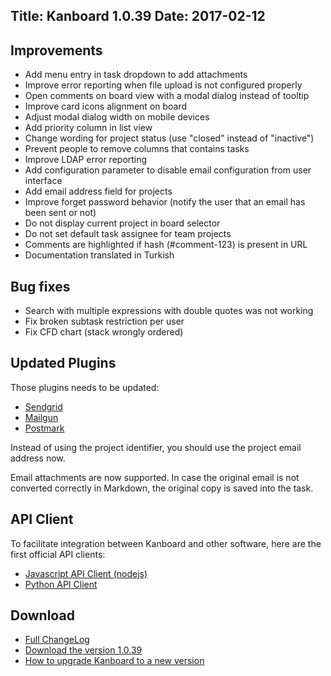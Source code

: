 Title: Kanboard 1.0.39
Date: 2017-02-12
---

Improvements
------------

* Add menu entry in task dropdown to add attachments
* Improve error reporting when file upload is not configured properly
* Open comments on board view with a modal dialog instead of tooltip
* Improve card icons alignment on board
* Adjust modal dialog width on mobile devices
* Add priority column in list view
* Change wording for project status (use "closed" instead of "inactive")
* Prevent people to remove columns that contains tasks
* Improve LDAP error reporting
* Add configuration parameter to disable email configuration from user interface
* Add email address field for projects
* Improve forget password behavior (notify the user that an email has been sent or not)
* Do not display current project in board selector
* Do not set default task assignee for team projects
* Comments are highlighted if hash (#comment-123) is present in URL
* Documentation translated in Turkish

Bug fixes
---------

* Search with multiple expressions with double quotes was not working
* Fix broken subtask restriction per user
* Fix CFD chart (stack wrongly ordered)

Updated Plugins
---------------

Those plugins needs to be updated:

- [Sendgrid](https://kanboard.net/plugin/sendgrid)
- [Mailgun](https://kanboard.net/plugin/mailgun)
- [Postmark](https://kanboard.net/plugin/postmark)

Instead of using the project identifier, you should use the project email address now.

Email attachments are now supported.
In case the original email is not converted correctly in Markdown, the original copy is saved into the task.

API Client
----------

To facilitate integration between Kanboard and other software, here are the first official API clients:

- [Javascript API Client (nodejs)](https://github.com/kanboard/javascript-api-client)
- [Python API Client](https://github.com/kanboard/python-api-client)

Download
--------

- [Full ChangeLog](https://github.com/kanboard/kanboard/blob/master/ChangeLog)
- [Download the version 1.0.39](https://github.com/kanboard/kanboard/releases/download/v1.0.39/kanboard-1.0.39.zip)
- [How to upgrade Kanboard to a new version](https://kanboard.net/documentation/update)
